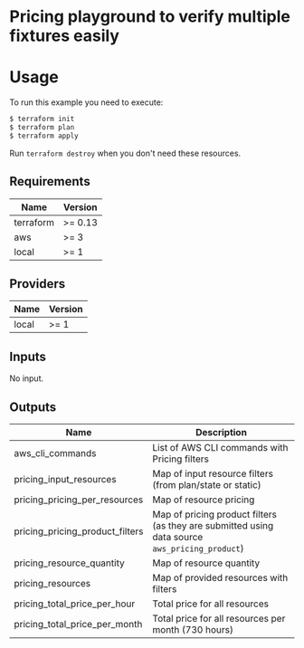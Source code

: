 # Pricing playground to verify multiple fixtures easily

# Usage

To run this example you need to execute:

```bash
$ terraform init
$ terraform plan
$ terraform apply
```

Run `terraform destroy` when you don't need these resources.

<!-- BEGINNING OF PRE-COMMIT-TERRAFORM DOCS HOOK -->
## Requirements

| Name | Version |
|------|---------|
| terraform | >= 0.13 |
| aws | >= 3 |
| local | >= 1 |

## Providers

| Name | Version |
|------|---------|
| local | >= 1 |

## Inputs

No input.

## Outputs

| Name | Description |
|------|-------------|
| aws\_cli\_commands | List of AWS CLI commands with Pricing filters |
| pricing\_input\_resources | Map of input resource filters (from plan/state or static) |
| pricing\_pricing\_per\_resources | Map of resource pricing |
| pricing\_pricing\_product\_filters | Map of pricing product filters (as they are submitted using data source `aws_pricing_product`) |
| pricing\_resource\_quantity | Map of resource quantity |
| pricing\_resources | Map of provided resources with filters |
| pricing\_total\_price\_per\_hour | Total price for all resources |
| pricing\_total\_price\_per\_month | Total price for all resources per month (730 hours) |

<!-- END OF PRE-COMMIT-TERRAFORM DOCS HOOK -->
